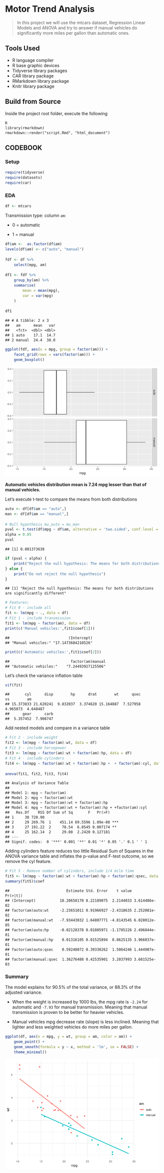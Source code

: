 Motor Trend Analysis
================
> In this project we will use the mtcars dataset, Regression Linear Models and ANOVA and try to answer if manual vehicles do significantly more miles per gallon than automatic ones.

## Tools Used

  - R language compiler
  - R base graphic devices
  - Tidyverse library packages
  - CAR library package
  - RMarkdown library package
  - Knitr library package

## Build from Source

Inside the project root folder, execute the following

```
R
library(rmarkdown)
rmarkdown::render("script.Rmd", "html_document")
```

## CODEBOOK

### Setup

``` r
require(tidyverse)
require(datasets)
require(car)
```

### EDA

``` r
df <- mtcars
```

Transmission type: column `am`:

  - 0 = automatic

  - 1 = manual

<!-- end list -->

``` r
df$am <-  as.factor(df$am)
levels(df$am) <- c("auto", "manual")

fdf <- df %>% 
    select(mpg, am)

df1 <- fdf %>% 
    group_by(am) %>% 
    summarise(
        mean = mean(mpg),
        var = var(mpg)
    )

df1
```

    ## # A tibble: 2 x 3
    ##   am      mean   var
    ##   <fct>  <dbl> <dbl>
    ## 1 auto    17.1  14.7
    ## 2 manual  24.4  38.0

``` r
ggplot(fdf, aes(x = mpg, group = factor(am))) +
    facet_grid(rows = vars(factor(am))) +
    geom_boxplot()
```

![](test_files/figure-gfm/unnamed-chunk-2-1.png)<!-- -->

**Automatic vehicles distribution mean is 7.24 mpg lesser than that of
manual vehicles.**

Let’s execute t-test to compare the means from both distributions

``` r
auto <- df[df$am == "auto",]
man <- df[df$am == "manual",]

# Null hypothesis mu_auto = mu_man
pval <- t.test(df$mpg ~ df$am, alternative = 'two.sided', conf.level = 0.95)$p.value
alpha = 0.05
pval
```

    ## [1] 0.001373638

``` r
if (pval < alpha) {
    print("Reject the null hypothesis: The means for both distributions are significantly different")
} else {
    print("Do not reject the null hypothesis")
}
```

    ## [1] "Reject the null hypothesis: The means for both distributions are significantly different"

``` r
# Features:
# Fit 0 - include all
fit <- lm(mpg ~ ., data = df)
# Fit 1 - include transmission
fit1 <- lm(mpg ~ factor(am), data = df)
print(c('Manual vehicles:',fit1$coef[1]))
```

    ##                           (Intercept) 
    ## "Manual vehicles:" "17.1473684210526"

``` r
print(c('Automatic vehicles:',fit1$coef[2]))
```

    ##                            factor(am)manual 
    ## "Automatic vehicles:"    "7.24493927125506"

Let’s check the variance inflation
    table

``` r
vif(fit)
```

    ##       cyl      disp        hp      drat        wt      qsec        vs        am 
    ## 15.373833 21.620241  9.832037  3.374620 15.164887  7.527958  4.965873  4.648487 
    ##      gear      carb 
    ##  5.357452  7.908747

Add nested models and compare in a variance table

``` r
# Fit 2 - include weight
fit2 <- lm(mpg ~ factor(am):wt, data = df)
# Fit 3 - include horsepower
fit3 <- lm(mpg ~ factor(am):wt + factor(am):hp, data = df)
# Fit 4 - include cylinders
fit4 <- lm(mpg ~ factor(am):wt + factor(am):hp +  + factor(am):cyl, data = df)

anova(fit1, fit2, fit3, fit4)
```

    ## Analysis of Variance Table
    ## 
    ## Model 1: mpg ~ factor(am)
    ## Model 2: mpg ~ factor(am):wt
    ## Model 3: mpg ~ factor(am):wt + factor(am):hp
    ## Model 4: mpg ~ factor(am):wt + factor(am):hp + +factor(am):cyl
    ##   Res.Df    RSS Df Sum of Sq       F   Pr(>F)    
    ## 1     30 720.90                                  
    ## 2     29 269.76  1    451.14 69.5596 1.09e-08 ***
    ## 3     27 191.22  2     78.54  6.0545 0.007174 ** 
    ## 4     25 162.14  2     29.08  2.2420 0.127181    
    ## ---
    ## Signif. codes:  0 '***' 0.001 '**' 0.01 '*' 0.05 '.' 0.1 ' ' 1

Adding cylinders feature reduces too little Residual Sum of Squares in
the ANOVA variance table and inflates the p-value and F-test outcome, so
we remove the cyl feature.

``` r
# Fit 5 - Remove number of cylinders, include 1/4 mile time
fit5 <- lm(mpg ~ factor(am):wt + factor(am):hp + factor(am):qsec, data = df)
summary(fit5)$coef
```

    ##                          Estimate Std. Error    t value     Pr(>|t|)
    ## (Intercept)           18.20658170 8.22189075  2.2144033 3.614486e-02
    ## factor(am)auto:wt     -2.23651011 0.91966927 -2.4318635 2.252081e-02
    ## factor(am)manual:wt   -7.93443032 1.64807771 -4.8143545 6.028012e-05
    ## factor(am)auto:hp     -0.02128378 0.01805971 -1.1785226 2.496844e-01
    ## factor(am)manual:hp    0.01316105 0.01525894  0.8625135 3.966037e-01
    ## factor(am)auto:qsec    0.59248072 0.39330262  1.5064246 1.444907e-01
    ## factor(am)manual:qsec  1.36276488 0.42535901  3.2037993 3.681525e-03

### Summary

The model explains for 90.5% of the total variance, or 88.3% of the
adjusted variance.

  - When the weight is increased by 1000 lbs, the mpg rate is `-2.24`
    for automatic and `-7.93` for manual transmission. Meaning that
    manual transmission is proven to be better for heavier vehicles.

  - Manual vehicles mpg decrease rate (slope) is less inclined. Meaning
    that lighter and less weighted vehicles do more miles per gallon.

<!-- end list -->

``` r
ggplot(df, aes(x = mpg, y = wt, group = am, color = am)) +
    geom_point() +
    geom_smooth(formula = y ~ x, method = 'lm', se = FALSE) +
    theme_minimal()
```

![](test_files/figure-gfm/unnamed-chunk-8-1.png)<!-- -->
